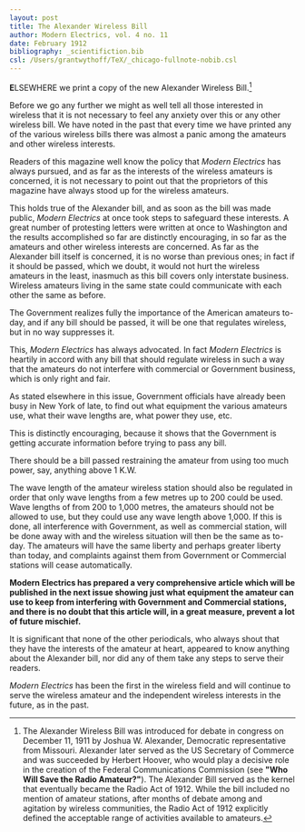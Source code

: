 ```yaml
---
layout: post
title: The Alexander Wireless Bill
author: Modern Electrics, vol. 4 no. 11
date: February 1912
bibliography: _scientifiction.bib
csl: /Users/grantwythoff/TeX/_chicago-fullnote-nobib.csl
---
```


**E**LSEWHERE we print a copy of the new Alexander Wireless Bill.[^wpd]

Before we go any further we might as well tell all those interested in wireless that it is not necessary to feel any anxiety over this or any other wireless bill. We have noted in the past that every time we have printed any of the various wireless bills there was almost a panic among the amateurs and other wireless interests.

Readers of this magazine well know the policy that *Modern Electrics* has always pursued, and as far as the interests of the wireless amateurs is concerned, it is not necessary to point out that the proprietors of this magazine have always stood up for the wireless amateurs.

This holds true of the Alexander bill, and as soon as the bill was made public, *Modern Electrics* at once took steps to safeguard these interests. A great number of protesting letters were written at once to Washington and the results accomplished so far are distinctly encouraging, in so far as the amateurs and other wireless interests are concerned. As far as the Alexander bill itself is concerned, it is no worse than previous ones; in fact if it should be passed, which we doubt, it would not hurt the wireless amateurs in the least, inasmuch as this bill covers only interstate business. Wireless amateurs living in the same state could communicate with each other the same as before. 

The Government realizes fully the importance of the American amateurs to-day, and if any bill should be passed, it will be one that regulates wireless, but in no way suppresses it. 

This, *Modern Electrics* has always advocated. In fact *Modern Electrics* is heartily in accord with any bill that should regulate wireless in such a way that the amateurs do not interfere with commercial or Government business, which is only right and fair.

As stated elsewhere in this issue, Government officials have already been busy in New York of late, to find out what equipment the various amateurs use, what their wave lengths are, what power they use, etc. 

This is distinctly encouraging, because it shows that the Government is getting accurate information before trying to pass any bill. 

There should be a bill passed restraining the amateur from using too much power, say, anything above 1 K.W. 

The wave length of the amateur wireless station should also be regulated in order that only wave lengths from a few metres up to 200 could be used. Wave lengths of from 200 to 1,000 metres, the amateurs should not be allowed to use, but they could use any wave length above 1,000. If this is done, all interference with Government, as well as commercial station, will be done away with and the wireless situation will then be the same as to-day. The amateurs will have the same liberty and perhaps greater liberty than today, and complaints against them from Government or Commercial stations will cease automatically.

**Modern Electrics has prepared a very comprehensive article which will be published in the next issue showing just what equipment the amateur can use to keep from interfering with Government and Commercial stations, and there is no doubt that this article will, in a great measure, prevent a lot of future mischief.**

It is significant that none of the other periodicals, who always shout that they have the interests of the amateur at heart, appeared to know anything about the Alexander bill, nor did any of them take any steps to serve their readers. 

*Modern Electrics* has been the first in the wireless field and will continue to serve the wireless amateur and the independent wireless interests in the future, as in the past.

[^wpd]: The Alexander Wireless Bill was introduced for debate in congress on December 11, 1911 by Joshua W. Alexander, Democratic representative from Missouri.  Alexander later served as the US Secretary of Commerce and was succeeded by Herbert Hoover, who would play a decisive role in the creation of the Federal Communications Commission (see **"Who Will Save the Radio Amateur?"**).  The Alexander Bill served as the kernel that eventually became the Radio Act of 1912.  While the bill included no mention of amateur stations, after months of debate among and agitation by wireless communities, the Radio Act of 1912 explicitly defined the acceptable range of activities available to amateurs.
